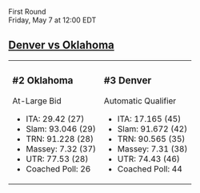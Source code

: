 First Round  
Friday, May 7 at 12:00 EDT
## [Denver vs Oklahoma](https://www.ncaa.com/game/5833376) 

<table><tr><td>  

### #2 Oklahoma  

At-Large Bid  
- ITA: 29.42 (27)  
- Slam: 93.046 (29)  
- TRN: 91.228 (28)  
- Massey: 7.32 (37)  
- UTR: 77.53 (28)  
- Coached Poll: 26  

</td><td>  

### #3 Denver  

Automatic Qualifier  
- ITA: 17.165 (45)  
- Slam: 91.672 (42)  
- TRN: 90.565 (35)  
- Massey: 7.31 (38)  
- UTR: 74.43 (46)  
- Coached Poll: 44  

</td></tr></table>  